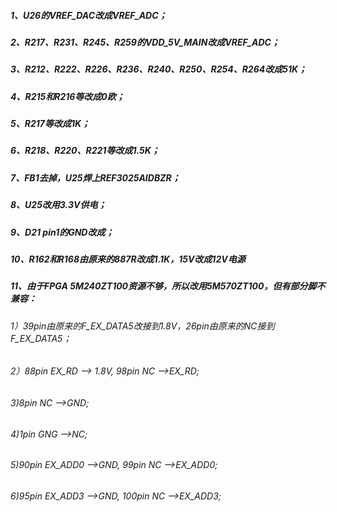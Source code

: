 ##### 1、U26的VREF_DAC改成VREF_ADC；

##### 2、R217、R231、R245、R259的VDD_5V_MAIN改成VREF_ADC；

##### 3、R212、R222、R226、R236、R240、R250、R254、R264改成51K；

##### 4、R215和R216等改成0欧；

##### 5、R217等改成1K；

##### 6、R218、R220、R221等改成1.5K；

##### 7、FB1去掉，U25焊上REF3025AIDBZR； 

##### 8、U25改用3.3V供电；

##### 9、D21 pin1的GND改成；

##### 10、R162和R168由原来的887R改成1.1K，15V改成12V电源

##### 11、由于FPGA 5M240ZT100资源不够，所以改用5M570ZT100，但有部分脚不兼容：

###### 		1）39pin由原来的F_EX_DATA5改接到1.8V，26pin由原来的NC接到F_EX_DATA5；

###### 		2）88pin EX_RD 	--> 1.8V, 98pin NC	-->EX_RD;

###### 		3)8pin NC 	-->GND;

###### 		4)1pin	GNG	-->NC;

###### 		5)90pin EX_ADD0	-->GND, 99pin NC	-->EX_ADD0;

###### 		6)95pin EX_ADD3	-->GND, 100pin NC	-->EX_ADD3;

​		